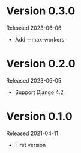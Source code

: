 # Version 0.3.0

Released 2023-06-06

- Add --max-workers


# Version 0.2.0

Released 2023-06-05

- Support Django 4.2


# Version 0.1.0

Released 2021-04-11

- First version
